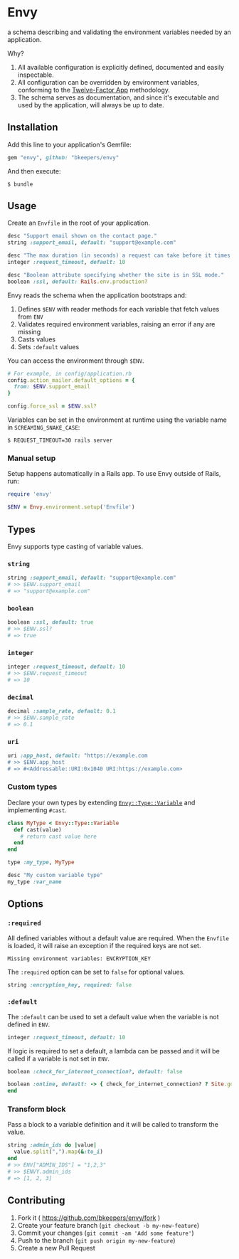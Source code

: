 # Envy

a schema describing and validating the environment variables needed by an application.

Why?

1. All available configuration is explicitly defined, documented and easily inspectable.
2. All configuration can be overridden by environment variables, conforming to the [Twelve-Factor App](http://12factor.net/config) methodology.
3. The schema serves as documentation, and since it's executable and used by the application, will always be up to date.

## Installation

Add this line to your application's Gemfile:

```ruby
gem "envy", github: "bkeepers/envy"
```

And then execute:

```
$ bundle
```

## Usage

Create an `Envfile` in the root of your application.

```ruby
desc "Support email shown on the contact page."
string :support_email, default: "support@example.com"

desc "The max duration (in seconds) a request can take before it times out."
integer :request_timeout, default: 10

desc "Boolean attribute specifying whether the site is in SSL mode."
boolean :ssl, default: Rails.env.production?
```

Envy reads the schema when the application bootstraps and:

1. Defines `$ENV` with reader methods for each variable that fetch values from `ENV`
2. Validates required environment variables, raising an error if any are missing
3. Casts values
4. Sets `:default` values

You can access the environment through `$ENV`.

```ruby
# For example, in config/application.rb
config.action_mailer.default_options = {
  from: $ENV.support_email
}

config.force_ssl = $ENV.ssl?
```

Variables can be set in the environment at runtime using the variable name in `SCREAMING_SNAKE_CASE`:

```
$ REQUEST_TIMEOUT=30 rails server
```

### Manual setup

Setup happens automatically in a Rails app. To use Envy outside of Rails, run:

```ruby
require 'envy'

$ENV = Envy.environment.setup('Envfile')
```

## Types

Envy supports type casting of variable values.

### `string`

```ruby
string :support_email, default: "support@example.com"
# >> $ENV.support_email
# => "support@example.com"
```

### `boolean`

```ruby
boolean :ssl, default: true
# >> $ENV.ssl?
# => true
```

### `integer`

```ruby
integer :request_timeout, default: 10
# >> $ENV.request_timeout
# => 10
```

### `decimal`

```ruby
decimal :sample_rate, default: 0.1
# >> $ENV.sample_rate
# => 0.1
```

### `uri`

```ruby
uri :app_host, default: "https://example.com
# >> $ENV.app_host
# => #<Addressable::URI:0x1040 URI:https://example.com>
```

### Custom types

Declare your own types by extending [`Envy::Type::Variable`](lib/envy/type/variable.rb) and implementing `#cast`.

```ruby
class MyType < Envy::Type::Variable
  def cast(value)
    # return cast value here
  end
end

type :my_type, MyType

desc "My custom variable type"
my_type :var_name
```

## Options

### `:required`

All defined variables without a default value are required. When the `Envfile` is loaded, it will raise an exception if the required keys are not set.

```
Missing environment variables: ENCRYPTION_KEY
```

The `:required` option can be set to `false` for optional values.

```ruby
string :encryption_key, required: false
```

### `:default`

The `:default` can be used to set a default value when the variable is not defined in `ENV`.

```ruby
integer :request_timeout, default: 10
```

If logic is required to set a default, a lambda can be passed and it will be called if a variable is not set in `ENV`.

```ruby
boolean :check_for_internet_connection?, default: false

boolean :online, default: -> { check_for_internet_connection? ? Site.google_reachable? : true }
end
```

### Transform block

Pass a block to a variable definition and it will be called to transform the value.

```ruby
string :admin_ids do |value|
  value.split(",").map(&:to_i)
end
# >> ENV["ADMIN_IDS"] = "1,2,3"
# >> $ENVY.admin_ids
# => [1, 2, 3]
```

## Contributing

1. Fork it ( https://github.com/bkeepers/envy/fork )
2. Create your feature branch (`git checkout -b my-new-feature`)
3. Commit your changes (`git commit -am 'Add some feature'`)
4. Push to the branch (`git push origin my-new-feature`)
5. Create a new Pull Request
